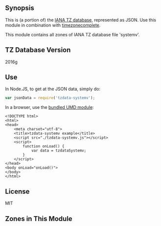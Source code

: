 
## Synopsis

This is (a portion of) the [IANA TZ database](https://www.iana.org/time-zones), represented as JSON. Use this module in combination with [timezonecomplete](https://www.npmjs.com/package/timezonecomplete).

This module contains all zones of IANA TZ database file 'systemv'.



## TZ Database Version

2016g

## Use

In Node.JS, to get at the JSON data, simply do:

```javascript
var jsonData = require('tzdata-systemv');
```

In a browser, use the [bundled UMD module](./tzdata-systemv.js):

```
<!DOCTYPE html>
<html>
<head>
    <meta charset="utf-8">
    <title>tzdata-systemv example</title>
    <script src="./tzdata-systemv.js"></script>
    <script>
        function onLoad() {
            var data = tzdataSystemv;
        }
    </script>
</head>
<body onLoad="onLoad()">
</body>
</html>
```

## License

MIT

## Zones in This Module


